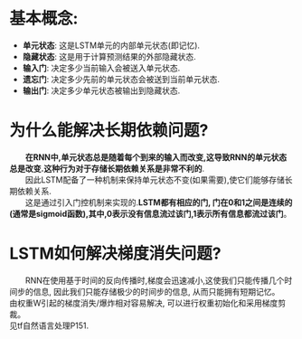 # 基本概念:  
- **单元状态**: 这是LSTM单元的内部单元状态(即记忆).    
- **隐藏状态**: 这是用于计算预测结果的外部隐藏状态.  
- **输入门**: 决定多少当前输入会被送入单元状态.  
- **遗忘门**: 决定多少先前的单元状态会被送到当前单元状态.  
- **输出门**: 决定多少单元状态被输出到隐藏状态.  

# 为什么能解决长期依赖问题?  
&emsp;&emsp;**在RNN中,单元状态总是随着每个到来的输入而改变,这导致RNN的单元状态总是改变.这种行为对于存储长期依赖关系是非常不利的**.  
&emsp;&emsp;因此LSTM配备了一种机制来保持单元状态不变(如果需要),使它们能够存储长期依赖关系.  
&emsp;&emsp;这是通过引入门控机制来实现的.**LSTM都有相应的门, 门在0和1之间是连续的(通常是sigmoid函数),其中,0表示没有信息流过该门,1表示所有信息都流过该门**。  

# LSTM如何解决梯度消失问题?  
&emsp;&emsp;RNN在使用基于时间的反向传播时,梯度会迅速减小,这使我们只能传播几个时间步的信息, 因此我们只能存储极少的时间步的信息, 从而只能拥有短期记忆。  
由权重W引起的梯度消失/爆炸相对容易解决, 可以进行权重初始化和采用梯度剪裁。  
见tf自然语言处理P151. 


